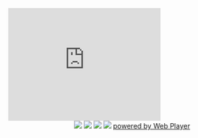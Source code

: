 <iframe src='http://player.inimusic.com/mashter/player/webplayershoutcast/7/0d50f282b0d254a71d75ea9a4c2692c7.html' width='310' height='230' scrolling='no' style='margin: 0;padding: 0; border: none;'> webplayer powered by <a href='http://webplayershoutcast.com/'>webplayershoutcast.com</a><br/> <a href='http://www.webplayershoutcast.com' title='Powered by webplayershoutcast.com'>Powered by webplayershoutcast.com</a> </iframe><br/> <center> <a href=' http://s15.myradiostream.com/tunein/flradio.pls'><img border=0 src='http://s15.myradiostream.com/system/images/tunein-pls.png'></a> <a href=' http://s15.myradiostream.com/tunein/flradio.asx'><img border=0 src='http://s15.myradiostream.com/system/images/tunein-asx.png'></a> <a href=' http://s15.myradiostream.com/tunein/flradio.ram'><img border=0 src='http://s15.myradiostream.com/system/images/tunein-ram.png'></a> <a href=' http://s15.myradiostream.com/tunein/flradio.qtl'><img border=0 src='http://s15.myradiostream.com/system/images/tunein-qtl.png'></a> <a href='http://webplayershoutcast.com' target='_blank'>powered by Web Player</a> </center>
